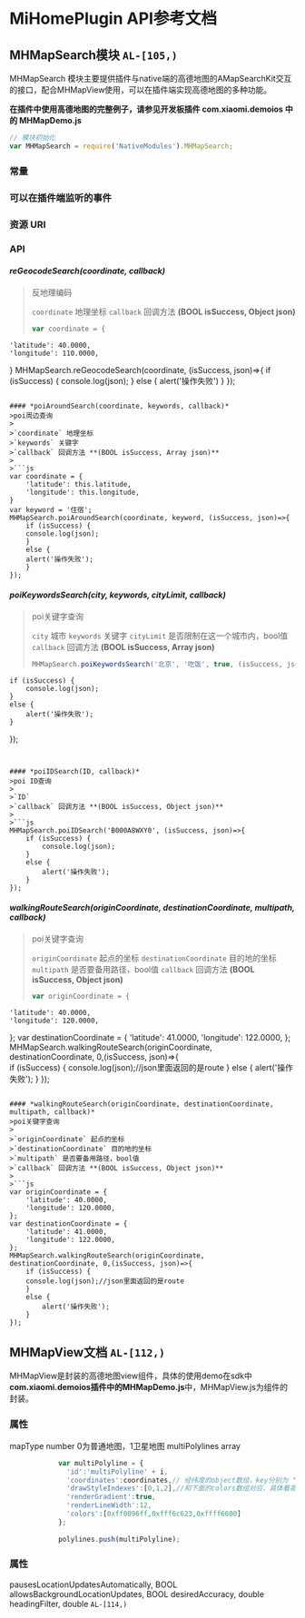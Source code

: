 # MiHomePlugin API参考文档
## MHMapSearch模块 `AL-[105,)`

MHMapSearch 模块主要提供插件与native端的高德地图的AMapSearchKit交互的接口，配合MHMapView使用，可以在插件端实现高德地图的多种功能。

**在插件中使用高德地图的完整例子，请参见开发板插件 com.xiaomi.demoios 中的 MHMapDemo.js**

```js
// 模块初始化
var MHMapSearch = require('NativeModules').MHMapSearch;
```

### 常量

### 可以在插件端监听的事件

### 资源 URI

### API
#### *reGeocodeSearch(coordinate, callback)*
>反地理编码
>
>`coordinate` 地理坐标
>`callback` 回调方法 **(BOOL isSuccess, Object json)**
>
>```js
>var coordinate = {
>```
	'latitude': 40.0000,
	'longitude': 110.0000,
}
MHMapSearch.reGeocodeSearch(coordinate, (isSuccess, json)=>{
 	if (isSuccess) {
   	console.log(json);
 	}
 	else {
   	alert('操作失败')
 	}
});
```

#### *poiAroundSearch(coordinate, keywords, callback)*
>poi周边查询
>
>`coordinate` 地理坐标
>`keywords` 关键字
>`callback` 回调方法 **(BOOL isSuccess, Array json)**
>
>```js
var coordinate = {
 	'latitude': this.latitude,
 	'longitude': this.longitude,
}
var keyword = '住宿';
MHMapSearch.poiAroundSearch(coordinate, keyword, (isSuccess, json)=>{
 	if (isSuccess) {
   	console.log(json);
 	}
 	else {
   	alert('操作失败');
 	}
});
```

#### *poiKeywordsSearch(city, keywords, cityLimit, callback)*
>poi关键字查询
>
>`city` 城市
>`keywords` 关键字
>`cityLimit` 是否限制在这一个城市内，bool值
>`callback` 回调方法 **(BOOL isSuccess, Array json)**
>
>```js
>MHMapSearch.poiKeywordsSearch('北京', '吃饭', true, (isSuccess, json)=>{
>```
	if (isSuccess) {
		console.log(json);
	}
	else {
		alert('操作失败');
	}
});
```


#### *poiIDSearch(ID, callback)*
>poi ID查询
>
>`ID`
>`callback` 回调方法 **(BOOL isSuccess, Object json)**
>
>```js
MHMapSearch.poiIDSearch('B000A8WXY0', (isSuccess, json)=>{
	if (isSuccess) {
		console.log(json);
	}
	else {
		alert('操作失败');
	}
});
```


#### *walkingRouteSearch(originCoordinate, destinationCoordinate, multipath, callback)*
>poi关键字查询
>
>`originCoordinate` 起点的坐标
>`destinationCoordinate` 目的地的坐标
>`multipath` 是否要备用路径，bool值
>`callback` 回调方法 **(BOOL isSuccess, Object json)**
>
>```js
>var originCoordinate = {
>```
	'latitude': 40.0000,
	'longitude': 120.0000,
};
var destinationCoordinate = {
	'latitude': 41.0000,
	'longitude': 122.0000,
};
MHMapSearch.walkingRouteSearch(originCoordinate, destinationCoordinate, 0,(isSuccess, json)=>{       
	if (isSuccess) {
	console.log(json);//json里面返回的是route
	}
	else {
		alert('操作失败');
	}
});
```

#### *walkingRouteSearch(originCoordinate, destinationCoordinate, multipath, callback)*
>poi关键字查询
>
>`originCoordinate` 起点的坐标
>`destinationCoordinate` 目的地的坐标
>`multipath` 是否要备用路径，bool值
>`callback` 回调方法 **(BOOL isSuccess, Object json)**
>
>```js
var originCoordinate = {
	'latitude': 40.0000,
	'longitude': 120.0000,
};
var destinationCoordinate = {
	'latitude': 41.0000,
	'longitude': 122.0000,
};
MHMapSearch.walkingRouteSearch(originCoordinate, destinationCoordinate, 0,(isSuccess, json)=>{       
	if (isSuccess) {
	console.log(json);//json里面返回的是route
	}
	else {
		alert('操作失败');
	}
});
```


## MHMapView文档 `AL-[112,)`

MHMapView是封装的高德地图view组件，具体的使用demo在sdk中**com.xiaomi.demoios插件中的MHMapDemo.js**中，MHMapView.js为组件的封装。

### 属性
mapType    number  0为普通地图，1卫星地图
multiPolylines array 
```javascript
            var multiPolyline = {
              'id':'multiPolyline' + i,
              'coordinates':coordinates,// 经纬度的object数组，key分别为 "longitude"、"latitude"
              'drawStyleIndexes':[0,1,2],//和下面的colors数组对应，具体看高德地图api
              'renderGradient':true,
              'renderLineWidth':12,
              'colors':[0xff0096ff,0xfff6c623,0xffff6600]
            };
            
            polylines.push(multiPolyline);
```

### 属性
pausesLocationUpdatesAutomatically, BOOL
allowsBackgroundLocationUpdates, BOOL
desiredAccuracy, double
headingFilter, double
`AL-[114,)`

